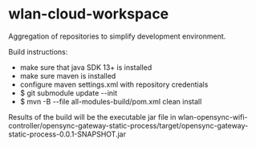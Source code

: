 # wlan-cloud-workspace
Aggregation of repositories to simplify development environment.

Build instructions:
* make sure that java SDK 13+ is installed
* make sure maven is installed
* configure maven settings.xml with repository credentials
* $ git submodule update --init
* $ mvn -B --file all-modules-build/pom.xml clean install

Results of the build will be the executable jar file in wlan-opensync-wifi-controller/opensync-gateway-static-process/target/opensync-gateway-static-process-0.0.1-SNAPSHOT.jar

